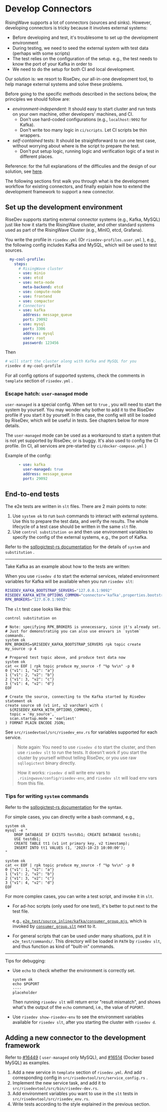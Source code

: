 # Develop Connectors

RisingWave supports a lot of connectors (sources and sinks).
However, developing connectors is tricky because it involves external systems:

- Before developing and test, it's troublesome to set up the development environment
- During testing, we need to seed the external system with test data (perhaps with some scripts)
- The test relies on the configuration of the setup. e.g., the test needs to know the port of your Kafka in order to
- We need to do the setup for both CI and local development.

Our solution is: we resort to RiseDev, our all-in-one development tool, to help manage external systems and solve these problems.

Before going to the specific methods described in the sections below, the principles we should follow are:
- *environment-independent*: It should easy to start cluster and run tests on your own machine, other developers' machines, and CI.
    * Don't use hard-coded configurations (e.g., `localhost:9092` for Kafka).
    * Don't write too many logic in `ci/scripts`. Let CI scripts be thin wrappers.
- *self-contained* tests: It should be straightforward to run one test case, without worrying about where is the script to prepare the test.
    * Don't put setup logic, running logic and verification logic of a test in different places.

Reference: for the full explanations of the difficulies and the design of our solution, see [here](https://github.com/risingwavelabs/risingwave/issues/12451#issuecomment-2051861048).

The following sections first walk you through what is the development workflow for
existing connectors, and finally explain how to extend the development framework to support a new connector.

<!-- toc -->

## Set up the development environment

RiseDev supports starting external connector systems (e.g., Kafka, MySQL) just like how it starts the RisingWave cluster, and other standard systems used as part of the RisingWave Cluster (e.g., MinIO, etcd, Grafana).

You write the profile in `risedev.yml` (Or `risedev-profiles.user.yml` ), e.g., the following config includes Kafka and MySQL, which will be used to test sources.

```yml
  my-cool-profile:
    steps:
      # RisingWave cluster
      - use: minio
      - use: etcd
      - use: meta-node
        meta-backend: etcd
      - use: compute-node
      - use: frontend
      - use: compactor
      # Connectors
      - use: kafka
        address: message_queue
        port: 29092
      - use: mysql
        port: 3306
        address: mysql
        user: root
        password: 123456
```

Then

```sh
# will start the cluster along with Kafka and MySQL for you
risedev d my-cool-profile
```

For all config options of supported systems, check the comments in `template` section of `risedev.yml` .

### Escape hatch: `user-managed` mode

`user-managed` is a special config. When set to `true` , you will need to start the system by yourself. You may wonder why bother to add it to the RiseDev profile if you start it by yourself. In this case, the config will still be loaded by RiseDev, which will be useful in tests. See chapters below for more details.

The `user-managed` mode can be used as a workaround to start a system that is not yet supported by RiseDev, or is buggy. It's also used to config the CI profile. (In CI, all services are pre-started by `ci/docker-compose.yml` )

Example of the config:

```yml
      - use: kafka
        user-managed: true
        address: message_queue
        port: 29092
```

## End-to-end tests

The e2e tests are written in `slt` files. There are 2 main points to note:
1. Use `system ok` to run `bash` commands to interact with external systems.
   Use this to prepare the test data, and verify the results. The whole lifecycle of
   a test case should be written in the same `slt` file.
2. Use `control substitution on` and then use environment variables to specify the config of the external systems, e.g., the port of Kafka.

Refer to the [sqllogictest-rs documentation](https://github.com/risinglightdb/sqllogictest-rs#extension-run-external-shell-commands) for the details of `system` and `substitution` .

---

Take Kafka as an example about how to the tests are written:

When you use `risedev d` to start the external services, related environment variables for Kafka will be available when you run `risedev slt`:

```sh
RISEDEV_KAFKA_BOOTSTRAP_SERVERS="127.0.0.1:9092"
RISEDEV_KAFKA_WITH_OPTIONS_COMMON="connector='kafka',properties.bootstrap.server='127.0.0.1:9092'"
RPK_BROKERS="127.0.0.1:9092"
```

The `slt` test case looks like this:

```
control substitution on

# Note: specifying RPK_BROKERS is unnecessary, since it's already set.
# Just for demonstrating you can also use envvars in `system` commands.
system ok
RPK_BROKERS=$RISEDEV_KAFKA_BOOTSTRAP_SERVERS rpk topic create my_source -p 4

# Prepared test topic above, and produce test data now
system ok
cat << EOF | rpk topic produce my_source -f "%p %v\n" -p 0
0 {"v1": 1, "v2": "a"}
1 {"v1": 2, "v2": "b"}
2 {"v1": 3, "v2": "c"}
3 {"v1": 4, "v2": "d"}
EOF

# Create the source, connecting to the Kafka started by RiseDev
statement ok
create source s0 (v1 int, v2 varchar) with (
  ${RISEDEV_KAFKA_WITH_OPTIONS_COMMON},
  topic = 'my_source',
  scan.startup.mode = 'earliest'
) FORMAT PLAIN ENCODE JSON;
```

See `src/risedevtool/src/risedev_env.rs` for variables supported for each service.

> Note again: You need to use `risedev d` to start the cluster, and then use `risedev slt` to run the tests. It doesn't work if you start the cluster by yourself without telling RiseDev, or you use raw `sqllogictest` binary directly.
>
> How it works: `risedev d` will write env vars to `.risingwave/config/risedev-env`,
> and `risedev slt` will load env vars from this file.

### Tips for writing `system` commands

Refer to the [sqllogictest-rs documentation](https://github.com/risinglightdb/sqllogictest-rs#extension-run-external-shell-commands) for the syntax.

For simple cases, you can directly write a bash command, e.g.,
```
system ok
mysql -e "
    DROP DATABASE IF EXISTS testdb1; CREATE DATABASE testdb1;
    USE testdb1;
    CREATE TABLE tt1 (v1 int primary key, v2 timestamp);
    INSERT INTO tt1 VALUES (1, '2023-10-23 10:00:00');
"

system ok
cat << EOF | rpk topic produce my_source -f "%p %v\n" -p 0
0 {"v1": 1, "v2": "a"}
1 {"v1": 2, "v2": "b"}
2 {"v1": 3, "v2": "c"}
3 {"v1": 4, "v2": "d"}
EOF
```

For more complex cases, you can write a test script, and invoke it in `slt`.
- For ad-hoc scripts (only used for one test), it's better to put next to the test file.

  e.g., [`e2e_test/source_inline/kafka/consumer_group.mjs`](https://github.com/risingwavelabs/risingwave/blob/c22c4265052c2a4f2876132a10a0b522ec7c03c9/e2e_test/source_inline/kafka/consumer_group.mjs), which is invoked by [`consumer_group.slt`](https://github.com/risingwavelabs/risingwave/blob/c22c4265052c2a4f2876132a10a0b522ec7c03c9/e2e_test/source_inline/kafka/consumer_group.slt) next to it.
- For general scripts that can be used under many situations, put it in `e2e_test/commands/`. This directory will be loaded in `PATH` by `risedev slt`, and thus function as kind of "built-in" commands.

---
Tips for debugging:

- Use `echo` to check whether the environment is correctly set.

    ```
    system ok
    echo $PGPORT
    ----
    placeholder
    ```

    Then running `risedev slt` will return error "result mismatch", and shows what's the output
    of the `echo` command, i.e., the value of `PGPORT`.

- Use `risedev show-risedev-env` to see the environment variables available for `risedev slt`, after you starting the cluster with `risedev d`.

## Adding a new connector to the development framework

Refer to [#16449](https://github.com/risingwavelabs/risingwave/pull/16449) ( `user-managed` only MySQL), and [#16514](https://github.com/risingwavelabs/risingwave/pull/16514) (Docker based MySQL) as examples.

1. Add a new service in `template` section of `risedev.yml`.
   And add corresponding config in `src/risedevtool/src/service_config.rs` .
2. Implement the new service task, and add it to `src/risedevtool/src/bin/risedev-dev.rs`.
3. Add environment variables you want to use in the `slt` tests in `src/risedevtool/src/risedev_env.rs`.
4. Write tests according to the style explained in the previous section.

<!-- That's all?? -->
